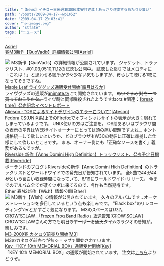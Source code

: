 ```yaml
---
title: "【News】イチロー日米通算3086本安打達成！あっさり達成するあたりが凄い"
path: "/posts/2009-04-17--wp1052"
date: "2009-04-17 20:03:41"
cover: "no-image.png"
author: "stfate"
tags: ["ニュース"]
---
```


<style type="text/css">
<!--
p {white-space: pre-wrap};
-->
</style>

<a class="topics" href="http://www.asriel.jp/m/" target="_blank">Asriel 春M3新作【QuoVadis】詳細情報公開</a><span class="junre">[<a href="http://www.asriel.jp/m/" target="_blank">Asriel</a>]</span>
<div class="news"><a href="http://www.asriel.jp/m/" target="_blank"><img src="http://stfate.net/img/quovadis_l.jpg" class="image" /></a>
M3新作【QuoVadis】の詳細情報が公開されています。
ジャケット、トラックリスト、#01,03,05,10,11,12の試聴も公開中。
試聴した限りではメロディに「これは！」と思わせる箇所が少々少ない気もしますが、安心して聴ける1枚になってそうですね。</div>
<a class="topics" href="http://shimotsukin.com/" target="_blank">Maple Leaf ライヴグッズ通販受付開始</a><span class="junre">[<a href="http://shimotsukin.com/" target="_blank">霜月はるか</a>]</span>
<div class="news">ライヴグッズの通販が<a href="http://www.animate.co.jp/special/shimotsukin/" target="_blank">animate.tv</a>にて開始されています。
<del>ぬいぐるみ(L)を一つ買っておこうかな。</del>ライヴ時と同様瞬殺されたようですねorz
#関連：<a href="http://www.animate.tv/news/detail.php?id=atv090417d" target="_blank">【break time】発売記念イベントレポート</a></div>
<a class="topics" href="http://alieson.jugem.jp/" target="_blank">Alieson - "OSによるサイトデザインのエラーについて"</a><span class="junre">[<a href="http://www.alieson.net/html/" target="_blank">Alieson</a>]</span>
<div class="news">Fedora OS(UNIX系)上でのFirefoxでオフィシャルサイトの表示が大きく崩れてしまっているようです。
UNIX使いの方はご注意を。
OS間あるいはブラウザ間の表示の差異はWEBサイトオーナーにとっては頭の痛い問題ですよね…
ホント規格統一して欲しいというか、どのブラウザもW3Cの勧告に正確に準拠した仕様にして欲しいところです。
まぁ、オーナー側にも「正確なソースを書く」義務があるんですが。</div>
<a class="topics" href="http://www.riverside.art.pl/eng/main.html" target="_blank">Riverside 新作【Anno Domini High Definition】トラックリスト、発売予定日掲載</a><span class="junre">[<a href="http://www.riverside.art.pl/eng/main.html" target="_blank">Riverside</a>]</span>
<div class="news">ポーランドのプログレRiversideの新作【Anno Domini High Definition】のトラックリストとワールドワイドでの発売日が告知されています。
全5曲で<em>44分44秒</em>という面白い収録時間になっていて、6/19にワールドワイド･リリース。
今までのアルバム全てが凄くツボに来てるので、今作も当然期待です。</div>
<a class="topics" href="http://www.ether-music.com/music/wish.html" target="_blank">Ether 春M3新作【Wish】情報公開</a><span class="junre">[<a href="http://www.ether-music.com/" target="_blank">Ether</a>]</span>
<div class="news"><a href="http://www.ether-music.com/music/wish.html" target="_blank"><img src="http://www.ether-music.com/img/wish/wsbanner.jpg"></a>
M3新作【Wish】の情報が公開されています。
久々のアルバムですしオーケストレーションを多用しているという点も楽しみです。
"Black box"のリレコーディングVerとかすごく気になります。
M3のスペースは<em>D22</em>。</div>
<a class="topics" href="http://www.crowsclaw.info/" target="_blank">CROW'SCLAW 「Frozen Frog Band Radio」放送告知</a><span class="junre">[<a href="http://www.crowsclaw.info/" target="_blank">CROW'SCLAW</a>]</span>
<div class="news">CROW'SCLAWさんの方でも明日<del>のすーぱーお通天タイム</del>のラジオの告知が。
楽しみです。</div>
<a class="topics" href="http://www.m3net.jp/" target="_blank">M3-2009春 カタログ前売り開始</a><span class="junre">[<a href="http://www.m3net.jp/" target="_blank">M3</a>]</span>
<div class="news">M3のカタログ前売りが各ショップで開始されています。</div>
<a class="topics" href="http://key.visualarts.gr.jp/" target="_blank">Key 「KEY 10th MEMORIAL BOX」通販受付開始</a><span class="junre">[<a href="http://key.visualarts.gr.jp/" target="_blank">Key</a>]</span>
<div class="news">「KEY 10th MEMORIAL BOX」の通販が開始されています。
注文は<a href="http://www.product.co.jp/tsuhan/key_memorial/" target="_blank">こちら</a>よりどうぞ。</div>
